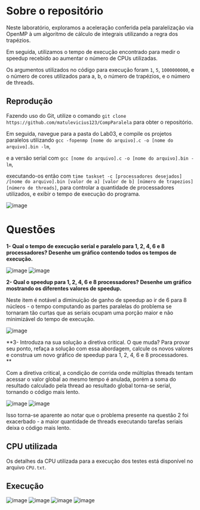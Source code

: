 # Sobre o repositório

Neste laboratório, exploramos a aceleração conferida pela paralelização via OpenMP à um algoritmo de cálculo de integrais utilizando a regra dos trapézios.

Em seguida, utilizamos o tempo de execução encontrado para medir o speedup recebido ao aumentar o número de CPUs utilizadas. 

Os argumentos utilizados no código para execução foram `1`, `5`, `1000000000`, e o número de cores utilizados para a, b, o número de trapézios, e o número de threads.

## Reprodução

Fazendo uso do Git, utilize o comando `git clone https://github.com/matulevicius123/CompParalela` para obter o repositório. 

Em seguida, navegue para a pasta do Lab03, e compile os projetos paralelos utilizando `gcc -fopenmp [nome do arquivo].c -o [nome do arquivo].bin -lm`, 

e a versão serial com `gcc [nome do arquivo].c -o [nome do arquivo].bin -lm`, 

executando-os então com `time taskset -c [processadores desejados] /[nome do arquivo].bin [valor de a] [valor de b] [número de trapezios] [número de threads]`, para controlar a quantidade de processadores utilizados, e exibir o tempo de execução do programa.

![image](https://github.com/matulevicius123/CompParalela/assets/142500460/c413f3ae-4897-46ed-946d-d657f4b5807c)

# Questões

**1- Qual o tempo de execução serial e paralelo para 1, 2, 4, 6 e 8 processadores? Desenhe um gráfico contendo todos os tempos de execução.**

![image](https://github.com/matulevicius123/CompParalela/assets/142500460/6d420d85-0bf3-4a3b-82e0-83cc53ff8276)
![image](https://github.com/matulevicius123/CompParalela/assets/142500460/50e83833-4589-4a53-9077-fe0e58aec500)

**2- Qual o speedup para 1, 2, 4, 6 e 8 processadores? Desenhe um gráfico mostrando os diferentes valores de speedup.**

Neste item é notável a diminuição de ganho de speedup ao ir de 6 para 8 núcleos - o tempo computando as partes paralelas do problema se tornaram tão curtas que as seriais ocupam uma porção maior e não minimizável do tempo de execução.

![image](https://github.com/matulevicius123/CompParalela/assets/142500460/3caf1724-c176-4244-8b9a-62bfacd7e8cb)

**3- Introduza na sua solução a diretiva critical. O que muda? Para provar seu ponto, refaça a solução com essa abordagem, calcule os novos valores e construa um novo gráfico de speedup para 1, 2, 4, 6 e 8 processadores. **

Com a diretiva critical, a condição de corrida onde múltiplas threads tentam acessar o valor global ao mesmo tempo é anulada, porém a soma do resultado calculado pela thread ao resultado global torna-se serial, tornando o código mais lento.

![image](https://github.com/matulevicius123/CompParalela/assets/142500460/e9f141cb-5931-452b-a930-3a275fe323a1)
![image](https://github.com/matulevicius123/CompParalela/assets/142500460/e1e97c06-32e6-4307-8d56-77827264656f)

Isso torna-se aparente ao notar que o problema presente na questão 2 foi exacerbado - a maior quantidade de threads executando tarefas seriais deixa o código mais lento.

## CPU utilizada

Os detalhes da CPU utilizada para a execução dos testes está disponível no arquivo `CPU.txt`.

## Execução
![image](https://github.com/matulevicius123/CompParalela/assets/142500460/0b9e2106-d257-4195-9df1-77a7c3b0ef24)
![image](https://github.com/matulevicius123/CompParalela/assets/142500460/e5af9e24-9ada-410a-afd6-27f232c39611)
![image](https://github.com/matulevicius123/CompParalela/assets/142500460/9cb1693f-494a-4e8a-a1f1-4d9812fa0201)
![image](https://github.com/matulevicius123/CompParalela/assets/142500460/7698b146-8ef6-4fe0-a5cf-aa7bbca72ad7)



